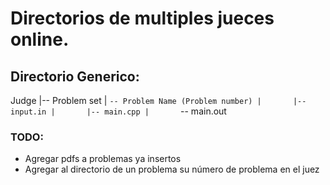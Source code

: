 # Directorios de multiples jueces online.

## Directorio Generico:
Judge
|-- Problem set
|   `-- Problem Name (Problem number)
|       |-- input.in
|       |-- main.cpp
|       `-- main.out

### TODO:
* Agregar pdfs a problemas ya insertos
* Agregar al directorio de un problema su número de problema en el juez



